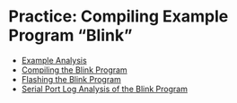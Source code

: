 # Practice: Compiling Example Program “Blink”

- [Example Analysis](4.4.1.md)
- [Compiling the Blink Program](4.4.2.md)
- [Flashing the Blink Program](4.4.3.md)
- [Serial Port Log Analysis of the Blink Program](4.4.4.md)